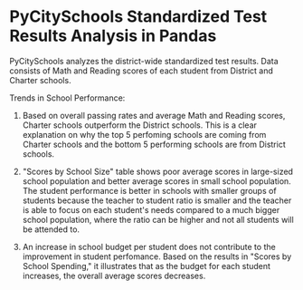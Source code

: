 # PyCitySchools Standardized Test Results Analysis in Pandas 

PyCitySchools analyzes the district-wide standardized test results. Data consists of Math and Reading scores of each student from District and Charter schools. 

Trends in School Performance:

1. Based on overall passing rates and average Math and Reading scores, Charter schools outperform the District schools. This is a clear explanation on why the top 5 perfoming schools are coming from Charter schools and the bottom 5 performing schools are from District schools.

2. "Scores by School Size" table shows poor average scores in large-sized school population and better average scores in small school population. The student performance is better in schools with smaller groups of students because the teacher to student ratio is smaller and the teacher is able to focus on each student's needs compared to a much bigger school population, where the ratio can be higher and not all students will be attended to.  

3. An increase in school budget per student does not contribute to the improvement in student perfomance. Based on the results in "Scores by School Spending," it illustrates that as the budget for each student increases, the overall average scores decreases. 
